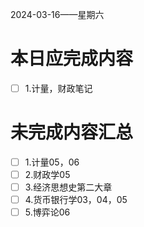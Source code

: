 2024-03-16——星期六
# 本日应完成内容

- [ ] 1.计量，财政笔记

# 未完成内容汇总

- [ ] 1.计量05，06
- [ ] 2.财政学05
- [ ] 3.经济思想史第二大章
- [ ] 4.货币银行学03，04，05
- [ ] 5.博弈论06